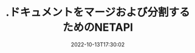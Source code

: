 ---
############################# Static ############################
layout: "product"
date: 2022-10-13T17:30:02
draft: false

product: "Merger"
product_tag: "merger"
platform: ".NET"
platform_tag: "net"

############################# Head ############################
head_title: "C＃.NETドキュメントマージAPI | PDF WordExcelEPUBの結合と分割"
head_description: "PDF、Microsoft Word、Excel、プレゼンテーション、Visio、および画像形式からドキュメントページを結合、分割、交換、または削除するためのC＃.NETドキュメントマージAPI."

############################# Header ############################
title: ".ドキュメントをマージおよび分割するためのNETAPI"
description: ".NETアプリケーションでドキュメント、スライド、図を結合、分割、交換、トリミング、または削除するためのAPI."
button:
    enable: true

############################# SubMenu ############################
submenu:
    enable: true
    
    left:
        img_alt: "GroupDocs.Merger for .NET"
        image: "https://www.groupdocs.cloud/templates/groupdocs/images/product-logos/groupdocs-merger-net.png"
        product: "GroupDocs.Merger"
        platform: ".NET"

    middle:
        button:
            # button loop
            - link: "#overview"
              text: "概要"

            # button loop
            - link: "#features"
              text: "特徴"

            # button loop
            - link: "#support"
              text: "サポート"

            # button loop
            - link: "https://products.groupdocs.app/merger"
              text: "ライブデモ"

            # button loop
            - link: "https://purchase.groupdocs.com/pricing/merger/net"
              text: "価格設定"

    right:
        link_download: "https://downloads.groupdocs.com/merger"
        link_learn: "https://docs.groupdocs.com/merger/net/"
        link_buy: "https://purchase.groupdocs.com"

############################# Overview ############################
overview:
    enable: true
    content: |
      GroupDocs.Merger for .NETは、C＃、ASP.NET、およびその他の.NETテクノロジでトップクラスのビジネスアプリケーションを迅速に開発するのに役立ちます。ほんの数行のコードで、.NETアプリケーションを結合、分割、再配置、交換、トリミング、および単一ページまたはドキュメントページ、スライド、画像、図のコレクションのコレクションを削除できます。既知および未知のファイル形式のパスワード保護を設定または削除して、安全なファイルに対してこれらの操作を実行します。  

      GroupDocs.Merger for .NETを使用すると、マージを実行できます。単一のドキュメントおよびドキュメントのバッチに対する分割およびその他の関連操作。 Microsoft Word、Excel、PowerPoint、Visio、OpenDocument、PDF、XPS、TXT、CSV、eBook、画像ファイル形式など、一般的なすべての形式のファイルをプログラムでステッチします。
    tabs:
      enable: true
      
      ## TAB ONE ##
      tab_one:
        description: |
          以下は、GroupDocs.Mergerfor.NETの概要です。
      
        left:
          enable: true
          icon: "fab fa-html5"
          title: "ドキュメント操作"
          content: |
            * ページの順序を変更する
            * ページの削除または削除
            * ドキュメントの分割または分割
            * 任意の2ページを入れ替えるかシャッフルします
            * 単一または複数のページをトリミングする
            * 複数のドキュメントに参加する
        
        right:
          enable: true
          icon: "fab fa-html5"
          title: "セキュリティ運用"
          content: |
            * ドキュメントのセキュリティを設定する
            * ドキュメントのセキュリティステータスを確認する
            * ドキュメントのパスワードを設定する
            * ドキュメントのパスワードを更新する
            * ドキュメントのパスワードを削除する
      
      ## TAB TWO ##
      tab_two:
        description: |
          GroupDocs.Merger for .NETは、次の[ドキュメントファイル形式]（https://docs.groupdocs.com/merger/net/supported-document-formats/）のマージをサポートしています。

        left:
          enable: true
          table:
            # table loop
            - title: "Microsoft Office"
              content: |
                * **Word:** DOC, DOCX, DOCM, DOT, DOTX, DOTM, RTF, TXT
                * **Excel:** XLS, XLSX, XLSM, XLSB, XLTM, XLT, XLTM, XLTX, XLAM, SXC, SpreadsheetML
                * **PowerPoint:** PPT, PPTX, PPS, PPSX, PPSM, POT, POTM, POTX, PPTM
                * **OneNote:** ONE

        right:
          enable: true
          table:
            # table loop
            - title: "OpenDocumentおよびその他の形式"
              content: |
                * ** OpenDocument形式**：ODT、OTT、ODP、OTP、ODS
                * **固定レイアウト**：PDF、XPS
                * **画像**：BMP、PNG、TIFF
                * ** Web **：HTML、MHT、MHTML
                * **テキスト**：TXT、CSV、TSV
                * ** LaTex **：TEX
                * **電子ブック**：EPUB

      ## TAB THREE ##
      tab_three:
        description: |
          GroupDocs.Merger for .NETは、次のオペレーティングシステム、フレームワーク、およびパッケージマネージャーをサポートしています。
        
        left:
          enable: true
          table:
            # table loop
            - icon: "fab fa-windows"
              title: "オペレーティングシステム"
              content: |
                * Windowsデスクトップ
                * Windows Server
                * Windows Azure
                * Linux

            # table loop
            - icon: "fas fa-code"
              title: "サポートされているフレームワーク"
              content: |
                * .NET Framework 2.0以降
                * Mono Framework 1.2以降
                * .NET Standard 2.0
                * .NET Core 2.0

        right:
          enable: true
          table:
            # table loop
            - icon: "fas fa-box"
              title: "パッケージマネージャー"
              content: |
                * NuGet

            # table loop
            - icon: "fas fa-tools"
              title: "開発環境"
              content: |
                * Microsoft Visual Studio
                * Xamarin.Android
                * Xamarin.IOS
                * Xamarin.Mac
                * MonoDevelop

############################# Features ############################
features:
    enable: true
    title: "GroupDocs.Merger for .NETの機能"

    feature:
      # feature loop
      - icon: "fas fa-copy"
        content: "複数のページ、スライド、図を1つのドキュメントに結合してマージします"
       
      # feature loop
      - icon: "fas fa-eye"
        content: "大きなドキュメントを複数の小さなファイルに分割して分割する"

      # feature loop
      - icon: "fas fa-bolt"
        content: "ページ、スライド、または図を再配置、シャッフル、および再編成します"
      
      # feature loop
      - icon: "fas fa-file-powerpoint"
        content: "ドキュメント内で2つのページ、スライド、または図を交換して交換します"

      # feature loop
      - icon: "fas fa-code"
        content: "特定のページ、スライド、または図を削除してドキュメントをトリミングします"

      # feature loop
      - icon: "fas fa-cloud"
        content: "ページ、スライド、または図の単一またはコレクションを削除します"

      # feature loop
      - icon: "fas fa-remove-format"
        content: "多数のドキュメントをまとめてつなぎ合わせる"

      # feature loop
      - icon: "fas fa-comment-slash"
        content: "ドキュメントがパスワードで保護されているかどうかをプログラムで確認します"

      # feature loop
      - icon: "fas fa-location-arrow"
        content: "既知および未知のドキュメント形式のパスワードを設定、リセット、および削除します"

      # feature loop
      - icon: "fas fa-border-all"
        content: "サポートされているファイル形式のリストを取得–テキストの分割と結合（ERR）ログファイル形式"

      # feature loop
      - icon: "fas fa-wrench"
        content: "ページを回転し、既知および未知の形式のページの向きを変更します"

      # feature loop
      - icon: "fas fa-columns"
        content: "異なる形式の複数のファイルをDOC、DOCX、XPSに結合します"

      # feature loop
      - icon: "fas fa-file-word"
        content: "大きなテキストファイルを行番号で分割する"

      # feature loop
      - icon: "fas fa-envelope"
        content: "ドキュメントページとダイアグラムファミリ形式の画像表現を取得します"

      # feature loop
      - icon: "fas fa-print"
        content: "空の黒の画像スペースの背景色で画像を結合する"

      # feature loop
      - icon: "fas fa-file-archive"
        content: "さまざまな種類のドキュメント（DOC、XLS、PPTなど）を1つのPDFファイルにマージします"

      # feature loop
      - icon: "fas fa-lock"
        content: "OLEオブジェクトをMicrosoftWord、Excel、プレゼンテーション、OpenDocumentファイルタイプに簡単にインポート"

      # feature loop
      - icon: "fas fa-file-code"
        content: "OLEオブジェクトを介してダイアグラムページに他のドキュメントを追加する"

    more_feature:
      # more_feature_loop
      - title: "ドキュメントから目的のページを削除する"
        content: |
          GroupDocs.Merger for .NET APIは、ドキュメントから不要なページを削除するのに役立ちます。
      
      # more_feature_loop
      - title: "レンダリングされた出力に変換を適用する"
        content: "GroupDocs.Merger for .NET APIを使用して、レンダリングされた出力ドキュメントに対してさまざまな変換を実行できます。これらの変換オプションを使用すると、レンダリングされた出力を表示する方法を制御できます。使用可能な変換は、ページ回転オプション、ページ並べ替えオプション、およびテキスト透かしの適用です。"

      # more_feature_loop
      - title: "不明なドキュメント形式のパスワードを確認してください"
        content: "GroupDocs.Merger for .NET APIを使用すると、形式が不明なドキュメントのパスワードを確認できます。"

############################# Support ############################
support:
    enable: true

############################# Solutions ############################
solutions:
    enable: true
    title: "GroupDocs.Mergerは、他の一般的な開発環境向けのドキュメント表示APIを提供しま"

    solution:
        # solution loop
        - img_alt: "GroupDocs.Merger for Java"
          image: "https://www.groupdocs.cloud/templates/groupdocs/images/product-logos/groupdocs-merger-java.png"
          product: "GroupDocs.Merger"
          platform: "Java"
          link: "/merger/java/"

############################# Back to top ###############################
back_to_top:
  enable: true
---